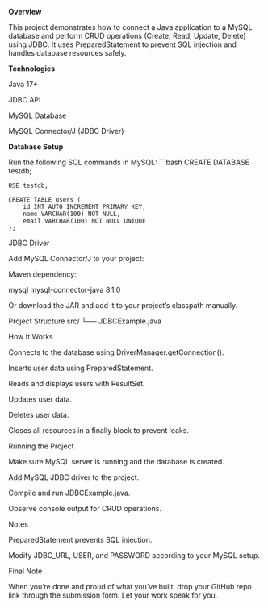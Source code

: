 **Overview**

This project demonstrates how to connect a Java application to a MySQL database and perform CRUD operations (Create, Read, Update, Delete) using JDBC.
It uses PreparedStatement to prevent SQL injection and handles database resources safely.

**Technologies**

Java 17+

JDBC API

MySQL Database

MySQL Connector/J (JDBC Driver)

**Database Setup**

Run the following SQL commands in MySQL:
    ```bash
    CREATE DATABASE testdb;
    
    USE testdb;
    
    CREATE TABLE users (
        id INT AUTO_INCREMENT PRIMARY KEY,
        name VARCHAR(100) NOT NULL,
        email VARCHAR(100) NOT NULL UNIQUE
    );

JDBC Driver

Add MySQL Connector/J to your project:

Maven dependency:

<dependency>
    <groupId>mysql</groupId>
    <artifactId>mysql-connector-java</artifactId>
    <version>8.1.0</version>
</dependency>


Or download the JAR and add it to your project’s classpath manually.

Project Structure
src/
 └── JDBCExample.java

How It Works

Connects to the database using DriverManager.getConnection().

Inserts user data using PreparedStatement.

Reads and displays users with ResultSet.

Updates user data.

Deletes user data.

Closes all resources in a finally block to prevent leaks.

Running the Project

Make sure MySQL server is running and the database is created.

Add MySQL JDBC driver to the project.

Compile and run JDBCExample.java.

Observe console output for CRUD operations.

Notes

PreparedStatement prevents SQL injection.

Modify JDBC_URL, USER, and PASSWORD according to your MySQL setup.

Final Note

When you’re done and proud of what you’ve built, drop your GitHub repo link through the submission form. Let your work speak for you.
